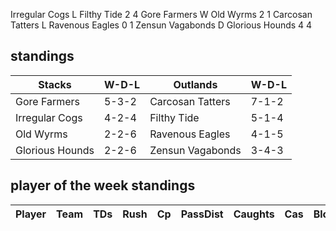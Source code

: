 Irregular Cogs L Filthy Tide 2 4
Gore Farmers W Old Wyrms 2 1
Carcosan Tatters L Ravenous Eagles 0 1
Zensun Vagabonds D Glorious Hounds 4 4

## standings

| Stacks | W-D-L | Outlands | W-D-L |
|-------|-----|--|--|
| Gore Farmers | 5-3-2 | Carcosan Tatters | 7-1-2 |
| Irregular Cogs | 4-2-4 | Filthy Tide | 5-1-4 |
| Old Wyrms | 2-2-6 | Ravenous Eagles | 4-1-5 |
| Glorious Hounds | 2-2-6 | Zensun Vagabonds | 3-4-3 |

## player of the week standings

| Player      | Team             | TDs  | Rush | Cp   | PassDist | Caughts | Cas  | Blocks | Sacks | MVPs | SPP  |
|-------------|------------------|------|------|------|----------|---------|------|--------|-------|------|------|
